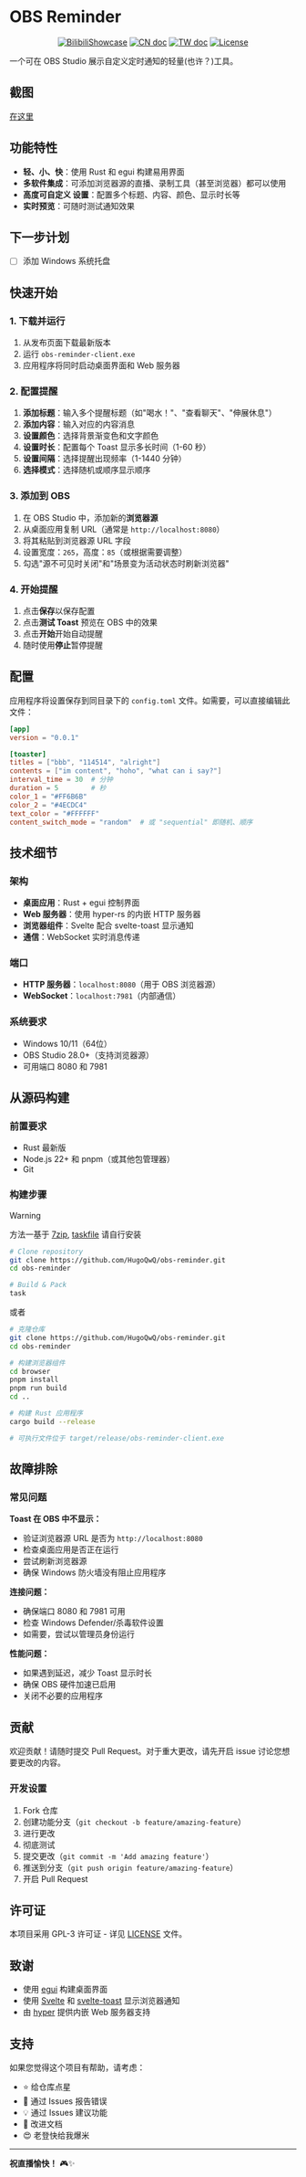 # OBS Reminder

<p align="center">
    <a href="https://discord.gg/Hvz9Axh84z">
        <img alt="BilibiliShowcase  " src="https://img.shields.io/badge/Bilibili-Showcase-blue"/></a>
    <a href="README-CN.md"><img alt="CN doc" src="https://img.shields.io/badge/docs-简体中文-white" /></a>
    <a href="README-TW.md"><img alt="TW doc" src="https://img.shields.io/badge/docs-繁體中文-white.svg" /></a>
    <a href="LICENSE"><img src="https://img.shields.io/static/v1?label=license&message=GPL&color=white&style=flat" alt="License"/></a>
</p>

一个可在 OBS Studio 展示自定义定时通知的轻量(也许？)工具。

## 截图

[在这里](screenshots.md)

## 功能特性

- **轻、小、快**：使用 Rust 和 egui 构建易用界面
- **多软件集成**：可添加浏览器源的直播、录制工具（甚至浏览器）都可以使用
- **高度可自定义 设置**：配置多个标题、内容、颜色、显示时长等
- **实时预览**：可随时测试通知效果

## 下一步计划

- [ ] 添加 Windows 系统托盘

## 快速开始

### 1. 下载并运行
1. 从发布页面下载最新版本
2. 运行 `obs-reminder-client.exe`
3. 应用程序将同时启动桌面界面和 Web 服务器

### 2. 配置提醒
1. **添加标题**：输入多个提醒标题（如"喝水！"、"查看聊天"、"伸展休息"）
2. **添加内容**：输入对应的内容消息
3. **设置颜色**：选择背景渐变色和文字颜色
4. **设置时长**：配置每个 Toast 显示多长时间（1-60 秒）
5. **设置间隔**：选择提醒出现频率（1-1440 分钟）
6. **选择模式**：选择随机或顺序显示顺序

### 3. 添加到 OBS
1. 在 OBS Studio 中，添加新的**浏览器源**
2. 从桌面应用复制 URL（通常是 `http://localhost:8080`）
3. 将其粘贴到浏览器源 URL 字段
4. 设置宽度：`265`，高度：`85`（或根据需要调整）
5. 勾选"源不可见时关闭"和"场景变为活动状态时刷新浏览器"

### 4. 开始提醒
1. 点击**保存**以保存配置
2. 点击**测试 Toast** 预览在 OBS 中的效果
3. 点击**开始**开始自动提醒
4. 随时使用**停止**暂停提醒

## 配置

应用程序将设置保存到同目录下的 `config.toml` 文件。如需要，可以直接编辑此文件：

```toml
[app]
version = "0.0.1"

[toaster]
titles = ["bbb", "114514", "alright"]
contents = ["im content", "hoho", "what can i say?"]
interval_time = 30  # 分钟
duration = 5        # 秒
color_1 = "#FF6B6B"
color_2 = "#4ECDC4"
text_color = "#FFFFFF"
content_switch_mode = "random"  # 或 "sequential" 即随机、顺序
```

## 技术细节

### 架构
- **桌面应用**：Rust + egui 控制界面
- **Web 服务器**：使用 hyper-rs 的内嵌 HTTP 服务器
- **浏览器组件**：Svelte 配合 svelte-toast 显示通知
- **通信**：WebSocket 实时消息传递

### 端口
- **HTTP 服务器**：`localhost:8080`（用于 OBS 浏览器源）
- **WebSocket**：`localhost:7981`（内部通信）

### 系统要求
- Windows 10/11（64位）
- OBS Studio 28.0+（支持浏览器源）
- 可用端口 8080 和 7981

## 从源码构建

### 前置要求
- Rust 最新版
- Node.js 22+ 和 pnpm（或其他包管理器）
- Git

### 构建步骤

> [!WARNING]
>
> 方法一基于 [7zip](https://www.7-zip.org/), [taskfile](https://taskfile.dev/docs/installation) 请自行安装

```bash
# Clone repository
git clone https://github.com/HugoQwQ/obs-reminder.git
cd obs-reminder

# Build & Pack
task
```

或者

```bash
# 克隆仓库
git clone https://github.com/HugoQwQ/obs-reminder.git
cd obs-reminder

# 构建浏览器组件
cd browser
pnpm install
pnpm run build
cd ..

# 构建 Rust 应用程序
cargo build --release

# 可执行文件位于 target/release/obs-reminder-client.exe
```

## 故障排除

### 常见问题

**Toast 在 OBS 中不显示：**
- 验证浏览器源 URL 是否为 `http://localhost:8080`
- 检查桌面应用是否正在运行
- 尝试刷新浏览器源
- 确保 Windows 防火墙没有阻止应用程序

**连接问题：**
- 确保端口 8080 和 7981 可用
- 检查 Windows Defender/杀毒软件设置
- 如需要，尝试以管理员身份运行

**性能问题：**
- 如果遇到延迟，减少 Toast 显示时长
- 确保 OBS 硬件加速已启用
- 关闭不必要的应用程序

## 贡献

欢迎贡献！请随时提交 Pull Request。对于重大更改，请先开启 issue 讨论您想要更改的内容。

### 开发设置
1. Fork 仓库
2. 创建功能分支（`git checkout -b feature/amazing-feature`）
3. 进行更改
4. 彻底测试
5. 提交更改（`git commit -m 'Add amazing feature'`）
6. 推送到分支（`git push origin feature/amazing-feature`）
7. 开启 Pull Request

## 许可证

本项目采用 GPL-3 许可证 - 详见 [LICENSE](LICENSE) 文件。

## 致谢

- 使用 [egui](https://github.com/emilk/egui) 构建桌面界面
- 使用 [Svelte](https://svelte.dev/) 和 [svelte-toast](https://github.com/zerodevx/svelte-toast) 显示浏览器通知
- 由 [hyper](https://hyper.rs/) 提供内嵌 Web 服务器支持

## 支持

如果您觉得这个项目有帮助，请考虑：
- ⭐ 给仓库点星
- 🐛 通过 Issues 报告错误
- 💡 通过 Issues 建议功能
- 📖 改进文档
- 😍 老登快给我爆米

---

**祝直播愉快！** 🎮✨
